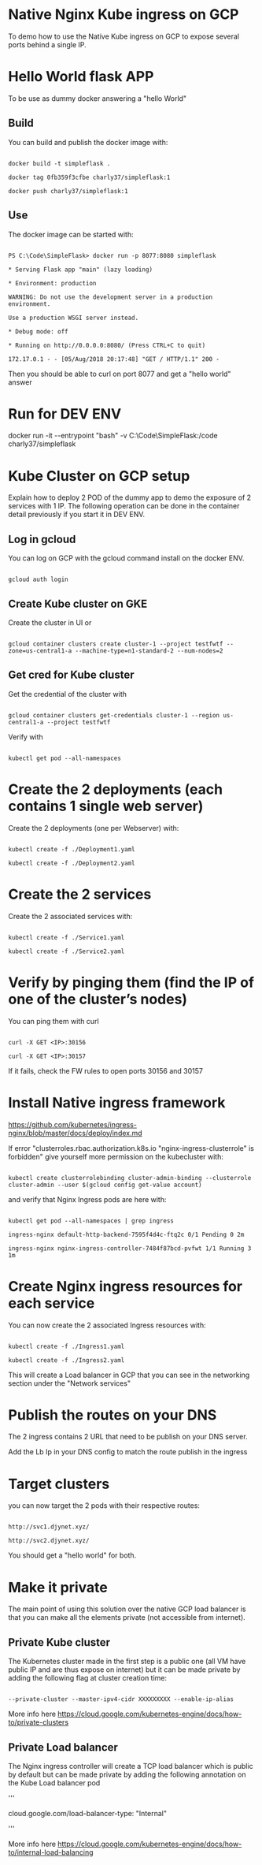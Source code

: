 # Native Nginx Kube ingress on GCP 

 
 

To demo how to use the Native Kube ingress on GCP to expose several ports behind a single IP. 

 
 

# Hello World flask APP 

 
 

To be use as dummy docker answering a "hello World" 

 
 

## Build 

You can build and publish the docker image with:  

``` 

docker build -t simpleflask . 

docker tag 0fb359f3cfbe charly37/simpleflask:1 

docker push charly37/simpleflask:1 

``` 

## Use 

The docker image can be started with: 

``` 

PS C:\Code\SimpleFlask> docker run -p 8077:8080 simpleflask 

* Serving Flask app "main" (lazy loading) 

* Environment: production 

WARNING: Do not use the development server in a production environment. 

Use a production WSGI server instead. 

* Debug mode: off 

* Running on http://0.0.0.0:8080/ (Press CTRL+C to quit) 

172.17.0.1 - - [05/Aug/2018 20:17:48] "GET / HTTP/1.1" 200 - 

``` 

Then you should be able to curl on port 8077 and get a "hello world" answer 

 
 

# Run for DEV ENV 

docker run -it --entrypoint "bash" -v C:\Code\SimpleFlask\:/code charly37/simpleflask 

 
 

# Kube Cluster on GCP setup 

 
 

Explain how to deploy 2 POD of the dummy app to demo the exposure of 2 services with 1 IP. The following operation can be done in the container detail previously if you start it in DEV ENV. 

 
 

## Log in gcloud 

You can log on GCP with the gcloud command install on the docker ENV. 

``` 

gcloud auth login 

``` 

 
 

## Create Kube cluster on GKE 

Create the cluster in UI or 

``` 

gcloud container clusters create cluster-1 --project testfwtf --zone=us-central1-a --machine-type=n1-standard-2 --num-nodes=2 

``` 

 
 

## Get cred for Kube cluster 

Get the credential of the cluster with 

``` 

gcloud container clusters get-credentials cluster-1 --region us-central1-a --project testfwtf 

``` 

Verify with 

``` 

kubectl get pod --all-namespaces 

``` 

 
 

# Create the 2 deployments (each contains 1 single web server) 

Create the 2 deployments (one per Webserver) with: 

``` 

kubectl create -f ./Deployment1.yaml 

kubectl create -f ./Deployment2.yaml 

``` 

 
 

# Create the 2 services 

Create the 2 associated services with: 

``` 

kubectl create -f ./Service1.yaml 

kubectl create -f ./Service2.yaml 

``` 

# Verify by pinging them (find the IP of one of the cluster’s nodes) 

You can ping them with curl 

``` 

curl -X GET <IP>:30156 

curl -X GET <IP>:30157 

``` 

If it fails, check the FW rules to open ports 30156 and 30157 

 
 

# Install Native ingress framework 

https://github.com/kubernetes/ingress-nginx/blob/master/docs/deploy/index.md 

If error "clusterroles.rbac.authorization.k8s.io "nginx-ingress-clusterrole" is forbidden" give yourself more permission on the kubecluster with:  

``` 

kubectl create clusterrolebinding cluster-admin-binding --clusterrole cluster-admin --user $(gcloud config get-value account) 

``` 

and verify that Nginx Ingress pods are here with:  

``` 

kubectl get pod --all-namespaces | grep ingress 

ingress-nginx default-http-backend-7595f4d4c-ftq2c 0/1 Pending 0 2m 

ingress-nginx nginx-ingress-controller-7484f87bcd-pvfwt 1/1 Running 3 1m 

``` 

 
 

# Create Nginx ingress resources for each service 

You can now create the 2 associated Ingress resources with: 

``` 

kubectl create -f ./Ingress1.yaml 

kubectl create -f ./Ingress2.yaml 

``` 

This will create a Load balancer in GCP that you can see in the networking section under the "Network services" 

 
 

# Publish the routes on your DNS 

The 2 ingress contains 2 URL that need to be publish on your DNS server. 

Add the Lb Ip in your DNS config to match the route publish in the ingress 

 
 

# Target clusters 

you can now target the 2 pods with their respective routes: 

``` 

http://svc1.djynet.xyz/ 

http://svc2.djynet.xyz/ 

``` 

You should get a "hello world" for both.  

 
 

# Make it private 

The main point of using this solution over the native GCP load balancer is that you can make all the elements private (not accessible from internet). 

 
 

## Private Kube cluster 

The Kubernetes cluster made in the first step is a public one (all VM have public IP and are thus expose on internet) but it can be made private by adding the following flag at cluster creation time:  

``` 

--private-cluster --master-ipv4-cidr XXXXXXXXX --enable-ip-alias 

``` 

More info here https://cloud.google.com/kubernetes-engine/docs/how-to/private-clusters 

## Private Load balancer 

The Nginx ingress controller will create a TCP load balancer which is public by default but can be made private by adding the following annotation on the Kube Load balancer pod 

''' 

cloud.google.com/load-balancer-type: "Internal" 

''' 

More info here https://cloud.google.com/kubernetes-engine/docs/how-to/internal-load-balancing 

 